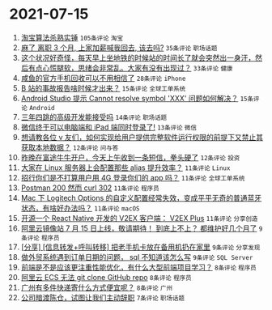 # 2021-07-15

1. [淘宝算法杀熟实锤](https://www.v2ex.com/t/789616) `105条评论` `淘宝`
1. [麻了 离职 3 个月, 上家加薪喊我回去, 该去吗?](https://www.v2ex.com/t/789680) `35条评论` `职场话题`
1. [这个状况好奇怪，每天早上坐地铁的时候站的时间长了就会突然出一身汗，然后有点心慌腿软，思绪会非常乱。大家有没有出现过？](https://www.v2ex.com/t/789608) `33条评论` `健康`
1. [咸鱼的官方手机回收可以不用相信了](https://www.v2ex.com/t/789657) `28条评论` `iPhone`
1. [B 站的事故报告啥时候才出来？](https://www.v2ex.com/t/789662) `15条评论` `全球工单系统`
1. [Android Studio 提示 Cannot resolve symbol 'XXX' 问题如何解决？](https://www.v2ex.com/t/789610) `15条评论` `Android`
1. [三年四跳的高级开发能接受吗](https://www.v2ex.com/t/789673) `14条评论` `职场话题`
1. [微信终于可以电脑端和 iPad 端同时登录了!](https://www.v2ex.com/t/789677) `13条评论` `微信`
1. [想请教各位 v 友们，如何实现给用户提供完整软件运行权限的前提下又禁止其获取本地数据？](https://www.v2ex.com/t/789675) `12条评论` `问与答`
1. [昨晚在富途牛牛开户，今天上午收到一条短信，拳头硬了](https://www.v2ex.com/t/789664) `12条评论` `投资`
1. [大家在 Linux 服务器上会配置那些 alias 提升效率？](https://www.v2ex.com/t/789686) `11条评论` `Linux`
1. [招行你们是不打算用户用 4G 登录你们的 app 吗？](https://www.v2ex.com/t/789672) `11条评论` `全球工单系统`
1. [Postman 200 然而 curl 302](https://www.v2ex.com/t/789661) `11条评论` `程序员`
1. [Mac 下 Logitech Options 的自定义配置经常失效，变成平平无奇的普通蓝牙状态，有啥好办法吗？](https://www.v2ex.com/t/789658) `11条评论` `macOS`
1. [开源一个 React Native 开发的 V2EX 客户端： V2EX Plus](https://www.v2ex.com/t/789615) `11条评论` `分享创造`
1. [阿里云镜像站 7 月 15 日上线，敬请期待！ 到底上不上？ 都维护好几个月了](https://www.v2ex.com/t/789632) `9条评论` `程序员`
1. [[分享] [信息转发+呼叫转移] 把老手机卡放在备用机扔在家里](https://www.v2ex.com/t/789628) `9条评论` `分享发现`
1. [做外贸系统遇到订单日期的问题， sql 不知道该怎么写](https://www.v2ex.com/t/789614) `9条评论` `SQL Server`
1. [前端是不是应该更注重性能优化，有什么大型前端项目学习？](https://www.v2ex.com/t/789659) `8条评论` `程序员`
1. [阿里云 ECS 无法 git clone GitHub repo](https://www.v2ex.com/t/789604) `8条评论` `程序员`
1. [广州有多件快递寄什么方式便宜呢？](https://www.v2ex.com/t/789601) `8条评论` `广州`
1. [公司暗渡陈仓，试图让我们主动辞职](https://www.v2ex.com/t/789681) `7条评论` `职场话题`

